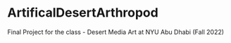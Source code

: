 # ArtificalDesertArthropod
Final Project for the class - Desert Media Art at NYU Abu Dhabi (Fall 2022)
